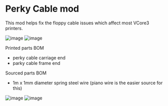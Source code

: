 # Perky Cable mod
This mod helps fix the floppy cable issues which affect most VCore3 printers.

![image](https://user-images.githubusercontent.com/12624408/146796794-1577a2ff-52c4-4d41-a54d-8980de936eb7.png)
![image](https://user-images.githubusercontent.com/12624408/146796807-fe29cf2e-ceab-4a9c-a6f5-a3398eb47dba.png)


Printed parts BOM
- perky cable carriage end
- parky cable frame end

Sourced parts BOM
- 1m x 1mm diameter spring steel wire (piano wire is the easier source for this)

![image](https://user-images.githubusercontent.com/12624408/146796642-8a3dfa84-071b-4601-8f6a-cac489b8f442.png)
![image](https://user-images.githubusercontent.com/12624408/146796653-b9e7020b-a39d-4e7b-9438-f3904a87faec.png)

